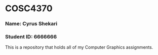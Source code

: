 # COSC4370

### Name: Cyrus Shekari
### Student ID: 6666666
This is a repository that holds all of my Computer Graphics assignments.

